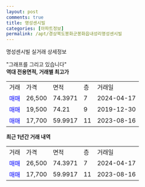 ```yaml
---
layout: post
comments: true
title: 명성센시빌
categories: [아파트정보]
permalink: /apt/경상북도봉화군봉화읍내성리명성센시빌
---
```


명성센시빌 실거래 상세정보

<script type="text/javascript">
  google.charts.load('current', {'packages':['line', 'corechart']});
  google.charts.setOnLoadCallback(drawChart);

  function drawChart() {
    var data = new google.visualization.DataTable();
    data.addColumn('date', '거래일');
    data.addColumn('number', "매매");
    data.addColumn('number', "전세");
    data.addColumn('number', "전매");

    data.addRows([[new Date(Date.parse("2024-04-17")), 26500, null, null], [new Date(Date.parse("2023-08-16")), 17700, null, null]]);

    var options = {
      hAxis: {
        format: 'yyyy/MM/dd'
      },    
      lineWidth: 0,
      pointsVisible: true,    
      title: '최근 1년간 유형별 실거래가 분포',
      legend: { position: 'bottom' }
    };

    var formatter = new google.visualization.NumberFormat({pattern:'###,###'} );
    formatter.format(data, 1);
    formatter.format(data, 2);
    
    setTimeout(function() {
        var chart = new google.visualization.LineChart(document.getElementById('columnchart_material'));
        chart.draw(data, (options));
        document.getElementById('loading').style.display = 'none';
    }, 200);
  }
</script>


<div id="loading" style="z-index:20; display: block; margin-left: 0px">"그래프를 그리고 있습니다"</div>
<div id="columnchart_material" style="width: 95%; margin-left: 0px; display: block"></div>
<!-- contents start -->
<b>역대 전용면적, 거래별 최고가</b>
<table class="sortable">
    <tr>
      <td>거래</td>
      <td>가격</td>
      <td>면적</td>
      <td>층</td>
      <td>거래일</td>
    </tr>
        <tr>
          <td><a style="color: blue">매매</a></td>
          <td>26,500</td>
          <td>74.3971</td>
          <td>7</td>
          <td>2024-04-17</td>
        </tr>            <tr>
          <td><a style="color: blue">매매</a></td>
          <td>19,500</td>
          <td>74.21</td>
          <td>9</td>
          <td>2019-12-30</td>
        </tr>            <tr>
          <td><a style="color: blue">매매</a></td>
          <td>17,700</td>
          <td>59.9917</td>
          <td>11</td>
          <td>2023-08-16</td>
        </tr>        
    
    
</table>

<b>최근 1년간 거래 내역</b>

<table class="sortable">
    <tr>
      <td>거래</td>
      <td>가격</td>
      <td>면적</td>
      <td>층</td>
      <td>거래일</td>
    </tr>
    <tr>
      <td><a style="color: blue">매매</a></td>
      <td>26,500</td>
      <td>74.3971</td>
      <td>7</td>
      <td>2024-04-17</td>
    </tr>          <tr>
      <td><a style="color: blue">매매</a></td>
      <td>17,700</td>
      <td>59.9917</td>
      <td>11</td>
      <td>2023-08-16</td>
    </tr>      </table>
<!-- contents end -->    

